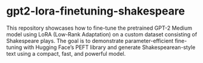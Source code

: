 # gpt2-lora-finetuning-shakespeare
This repository showcases how to fine-tune the pretrained GPT-2 Medium model using LoRA (Low-Rank Adaptation) on a custom dataset consisting of Shakespeare plays. The goal is to demonstrate parameter-efficient fine-tuning with Hugging Face’s  PEFT library and generate Shakespearean-style text using a compact, fast, and powerful model.
